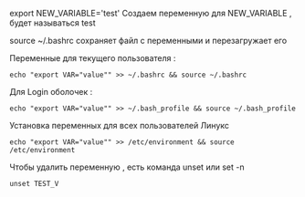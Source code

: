 export NEW_VARIABLE='test' 
Создаем переменную для NEW_VARIABLE , будет называться test

source ~/.bashrc  сохраняет файл с переменными и перезагружает его

Переменные для текущего пользователя : 
```
echo "export VAR="value"" >> ~/.bashrc && source ~/.bashrc
```

Для Login оболочек :
```
echo "export VAR="value"" >> ~/.bash_profile && source ~/.bash_profile
```


Установка переменных для всех пользователей Линукс
```
echo "export VAR="value"" >> /etc/environment && source /etc/environment
```

Чтобы удалить переменную , есть команда unset или set -n

```
unset TEST_V
```

